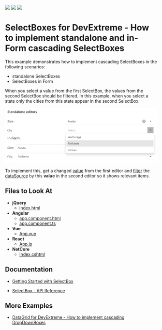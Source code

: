 <!-- default badges list -->
![](https://img.shields.io/endpoint?url=https://codecentral.devexpress.com/api/v1/VersionRange/128585042/19.2.5%2B)
[![](https://img.shields.io/badge/Open_in_DevExpress_Support_Center-FF7200?style=flat-square&logo=DevExpress&logoColor=white)](https://supportcenter.devexpress.com/ticket/details/E5000)
[![](https://img.shields.io/badge/📖_How_to_use_DevExpress_Examples-e9f6fc?style=flat-square)](https://docs.devexpress.com/GeneralInformation/403183)
<!-- default badges end -->

# SelectBoxes for DevExtreme - How to implement standalone and in-Form cascading SelectBoxes

This example demonstrates how to implement cascading SelectBoxes in the following scenarios:

- standalone SelectBoxes
- SelectBoxes in Form

When you select a value from the first SelectBox, the values from the second SelectBox should be filtered. In this example, when you select a state only the cities from this state appear in the second SelectBox.

![Implement standalone and in-Form cascading SelectBoxes](devextreme-cascading-selectboxes.png)

To implement this, get a changed [value](https://js.devexpress.com/Documentation/ApiReference/UI_Components/dxSelectBox/Configuration/#value) from the first editor and [filter](https://js.devexpress.com/Documentation/ApiReference/Data_Layer/DataSource/Methods/#filter) the [dataSource](https://js.devexpress.com/Documentation/ApiReference/UI_Components/dxSelectBox/Configuration/#dataSource) by this **value** in the second editor so it shows relevant items.

## Files to Look At

- **jQuery**
    - [index.html](jQuery/index.html)
- **Angular**
    - [app.component.html](Angular/src/app/app.component.html)
    - [app.component.ts](Angular/src/app/app.component.ts)
- **Vue**
    - [App.vue](Vue/src/App.vue)
- **React**
    - [App.js](React/src/App.js)
- **NetCore**    
    - [Index.cshtml](NetCore/CascadingSelectBoxesSample/Views/Home/Index.cshtml)

## Documentation

- [Getting Started with SelectBox](https://js.devexpress.com/Documentation/Guide/UI_Components/SelectBox/Getting_Started_with_SelectBox/)

- [SelectBox - API Reference](https://js.devexpress.com/Documentation/ApiReference/UI_Components/dxSelectBox/)

## More Examples

- [DataGrid for DevExtreme - How to implement cascading DropDownBoxes](https://github.com/DevExpress-Examples/DataGrid---How-to-implement-cascading-dropdownboxes)